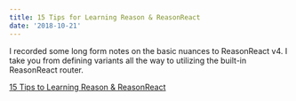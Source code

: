 ```yaml
---
title: 15 Tips for Learning Reason & ReasonReact
date: '2018-10-21'
---
```


I recorded some long form notes on the basic nuances to ReasonReact v4. I take you from defining variants all the way to utilizing the built-in ReasonReact router.

[15 Tips to Learning Reason & ReasonReact](https://medium.com/@dangggdennis/15-tips-for-learning-reason-reasonml-bb844ad1be2b)
